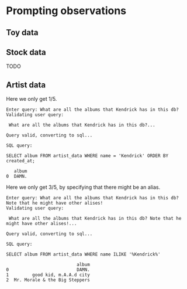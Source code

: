# Prompting observations

## Toy data

## Stock data

TODO 

## Artist data

Here we only get 1/5.

```
Enter query: What are all the albums that Kendrick has in this db?
Validating user query:

 What are all the albums that Kendrick has in this db?...

Query valid, converting to sql...

SQL query:

SELECT album FROM artist_data WHERE name = 'Kendrick' ORDER BY created_at;

   album
0  DAMN.
```

Here we only get 3/5, by specifying that there might be an alias.

```
Enter query: What are all the albums that Kendrick has in this db? Note that he might have other alises!
Validating user query:

 What are all the albums that Kendrick has in this db? Note that he might have other alises!...

Query valid, converting to sql...

SQL query:

SELECT album FROM artist_data WHERE name ILIKE '%Kendrick%'

                           album
0                          DAMN.
1         good kid, m.A.A.d city
2  Mr. Morale & the Big Steppers
```
